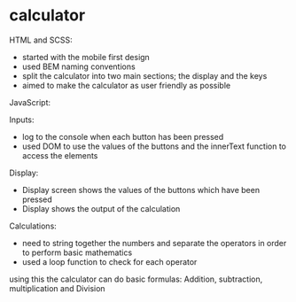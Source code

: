 # calculator

HTML and SCSS:

- started with the mobile first design
- used BEM naming conventions
- split the calculator into two main sections; the display and the keys
- aimed to make the calculator as user friendly as possible

JavaScript:

Inputs:

- log to the console when each button has been pressed
- used DOM to use the values of the buttons and the innerText function to access the elements

Display:

- Display screen shows the values of the buttons which have been pressed
- Display shows the output of the calculation

Calculations:

- need to string together the numbers and separate the operators in order to perform basic mathematics
- used a loop function to check for each operator

using this the calculator can do basic formulas:
Addition, subtraction, multiplication and Division
